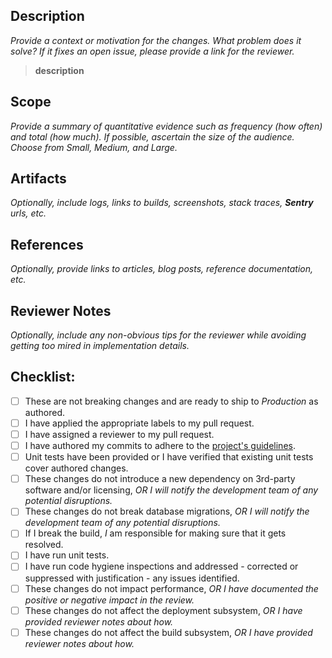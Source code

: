 <!--- Provide a general summary of your changes in the Title above -->
## Description
_Provide a context or motivation for the changes. What problem does it solve? If it fixes an open issue, please provide a link for the reviewer._
> __description__

## Scope
_Provide a summary of quantitative evidence such as frequency (how often) and total (how much). If possible, ascertain the size of the audience. Choose from Small, Medium, and Large._

## Artifacts
_Optionally, include logs, links to builds, screenshots, stack traces, **Sentry** urls, etc._

## References
_Optionally, provide links to articles, blog posts, reference documentation, etc._

## Reviewer Notes
_Optionally, include any non-obvious tips for the reviewer while avoiding getting too mired in implementation details._

## Checklist:
- [ ] These are not breaking changes and are ready to ship to _Production_ as authored.
- [ ] I have applied the appropriate labels to my pull request.
- [ ] I have assigned a reviewer to my pull request.
- [ ] I have authored my commits to adhere to the [project's guidelines](.github/CONTRIBUTING.md).
- [ ] Unit tests have been provided or I have verified that existing unit tests cover authored changes.
- [ ] These changes do not introduce a new dependency on 3rd-party software and/or licensing, _OR I will notify the development team of any potential disruptions._
- [ ] These changes do not break database migrations, _OR I will notify the development team of any potential disruptions._
- [ ] If I break the build, *I* am responsible for making sure that it gets resolved.
- [ ] I have run unit tests.
- [ ] I have run code hygiene inspections and addressed - corrected or suppressed with justification - any issues identified. 
- [ ] These changes do not impact performance, _OR I have documented the positive or negative impact in the review._
- [ ] These changes do not affect the deployment subsystem, _OR I have provided reviewer notes about how._
- [ ] These changes do not affect the build subsystem, _OR I have provided reviewer notes about how._
